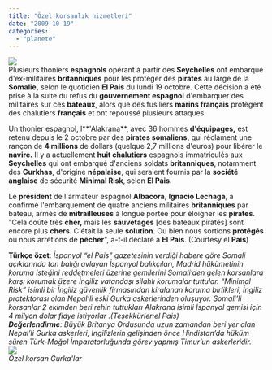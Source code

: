 ```yaml
---
title: "Özel korsanlık hizmetleri"
date: "2009-10-19"
categories: 
  - "planete"
---
```


![](/uploads/image/zug_24.jpg)  
Plusieurs thoniers **espagnols** opérant à partir des **Seychelles** ont embarqué d'ex-militaires **britanniques** pour les protéger des **pirates** au large de la **Somalie,** selon le quotidien **El Pais** du lundi 19 octobre. Cette décision a été prise à la suite du refus du **gouvernement espagnol** d'embarquer des militaires sur ces **bateaux**, alors que des fusiliers **marins français** protègent des chalutiers **français** et ont repoussé plusieurs attaques.  
  
Un thonier espagnol, l**'Alakrana**, avec 36 hommes **d'équipages,** est retenu depuis le 2 octobre par des **pirates somaliens,** qui réclament une rançon de **4 millions** de dollars (quelque 2,7 millions d'euros) pour libérer le **navire.** Il y a actuellement **huit chalutiers** espagnols immatriculés aux **Seychelles** qui ont embarqué d'anciens soldats **britanniques**, notamment des **Gurkhas**, d'origine **népalaise**, qui seraient fournis par la **société anglaise** de sécurité **Minimal Risk**, selon **El Pais**.  
  
Le **président** de l'armateur espagnol **Albacora**, **Ignacio Lechaga**, a confirmé l'embarquement de quatre anciens militaires **britanniques** par bateau, armés de **mitrailleuses** à longue portée pour éloigner les **pirates**. "Cela coûte très **cher,** mais les **sauvetages** \[des bateaux piratés\] sont encore plus **chers**. C'était la seule **solution**. Ou bien nous sortions **protégés** ou nous arrêtions de **pêcher**", a-t-il déclaré à **El Pais**. (Courtesy el **Pais**)  
  
**Türkçe özet**: _İspanyol “el Pais” gazetesinin verdiği habere göre Somali açıklarında ton balığı avlayan İspanyol balıkçıları, Madrid hükümetinin koruma isteğini reddetmeleri üzerine gemilerini Somali’den gelen korsanlara karşı korumak üzere İngiliz vatandaşı silahlı korumalar tuttular. “Minimal Risk” isimli bir İngiliz güvenlik firmasından kiralanan koruma birlikleri, İngiliz protektorası olan Nepal’li eski Gurka askerlerinden oluşuyor. Somali’li korsanlar 2 ekimden beri rehin tuttukları Alakrana isimli İspanyol gemisi için 4 milyon dolar fidye istiyorlar .(Teşekkürler:el Pais)  
**Değerlendirme**: Büyük Britanya Ordusunda uzun zamandan beri yer alan  Nepal’li Gurka askerleri, İngilizlerin gelişinden önce Hindistan’da hüküm süren Türk-Moğol İmparatorluğunda görev yapmış Timur’un askerleridir.    
![](/uploads/image/VS7O5BCAGEEEPICADTJHCYCAPP5PSKCAGS67ALCAV4A1D4CAD22VD0CABTC5EUCAOFCDLICAJR60BDCA8XH2NICAL1Z117CAWOZA4UCAT7OJ3ACAW8L7LMCAMOOUR3CA3JYEU4CA3GOLYHCASKD1OVCA9WAX99.jpg)  
Özel korsan Gurka'lar_
